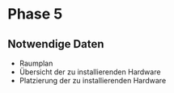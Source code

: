 # Phase 5

## Notwendige Daten

 - Raumplan
 - Übersicht der zu installierenden Hardware
 - Platzierung der zu installierenden Hardware

## 
